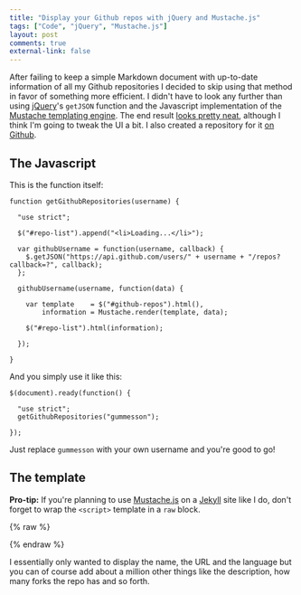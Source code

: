 ```yaml
---
title: "Display your Github repos with jQuery and Mustache.js"
tags: ["Code", "jQuery", "Mustache.js"]
layout: post
comments: true
external-link: false
---
```


After failing to keep a simple Markdown document with up-to-date information of all my Github repositories I decided to skip using that method in favor of something more efficient. I didn't have to look any further than using [jQuery](http://jquery.com/ "jQuery")'s `getJSON` function and the Javascript implementation of the [Mustache templating engine](http://mustache.github.com/ "Mustache"). The end result [looks pretty neat](/experiments/repos "My Github repositories"), although I think I'm going to tweak the UI a bit. I also created a repository for it [on Github](https://github.com/gummesson/repos.js "repos.js on Github").

## The Javascript

This is the function itself: 

    function getGithubRepositories(username) {

      "use strict";

      $("#repo-list").append("<li>Loading...</li>");

      var githubUsername = function(username, callback) {
        $.getJSON("https://api.github.com/users/" + username + "/repos?callback=?", callback);
      };

      githubUsername(username, function(data) {

        var template    = $("#github-repos").html(),
            information = Mustache.render(template, data);

        $("#repo-list").html(information);

      });

    }

And you simply use it like this:

    $(document).ready(function() {

      "use strict";
      getGithubRepositories("gummesson");

    });

Just replace `gummesson` with your own username and you're good to go!

## The template

**Pro-tip:** If you're planning to use [Mustache.js](https://github.com/janl/mustache.js "Mustache.js") on a [Jekyll](http://jekyllrb.com/ "Jekyll") site like I do, don't forget to wrap the `<script>` template in a `raw` block.

{% raw %}
    <ul id="repo-list">
      <script id="github-repos" type="text/template">
        {{#data}}
          <li>
            <a href="{{html_url}}" title="{{name}}" alt="{{name}}">
              {{name}}
            </a>
            {{#language}}
              <em>({{language}})</em>
            {{/language}}
          </li>
        {{/data}}
      </script>
    </ul>
{% endraw %}

I essentially only wanted to display the name, the URL and the language but you can of course add about a million other things like the description, how many forks the repo has and so forth.
